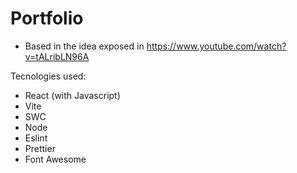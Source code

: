 # Portfolio

- Based in the idea exposed in https://www.youtube.com/watch?v=tALribLN96A

Tecnologies used:

- React (with Javascript)
- Vite
- SWC
- Node
- Eslint
- Prettier
- Font Awesome
